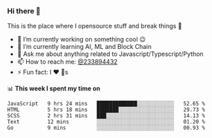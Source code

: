 ### Hi there 👋

<!--
**a233894432/a233894432** is a ✨ _special_ ✨ repository because its `README.md` (this file) appears on your GitHub profile.

Here are some ideas to get you started:

- 🔭 I’m currently working on ...
- 🌱 I’m currently learning ...
- 👯 I’m looking to collaborate on ...
- 🤔 I’m looking for help with ...
- 💬 Ask me about ...
- 📫 How to reach me: ...
- 😄 Pronouns: ...
- ⚡ Fun fact: ...
-->
 
 
This is the place where I opensource stuff and break things :rofl:

- 🔭 I’m currently working on something cool :wink:
- 🌱 I’m currently learning AI, ML and Block Chain
- 💬 Ask me about anything related to Javascript/Typescript/Python
- 📫 How to reach me: [@233894432](https://twitter.com/233894432)
- ⚡ Fun fact: I :heart: :dog:s

📊 **This week I spent my time on**
<!--START_SECTION:waka-->
```text
JavaScript   9 hrs 24 mins   █████████████░░░░░░░░░░░░   52.65 % 
HTML         5 hrs 18 mins   ███████░░░░░░░░░░░░░░░░░░   29.73 % 
SCSS         2 hrs 31 mins   ███░░░░░░░░░░░░░░░░░░░░░░   14.13 % 
Text         12 mins         ░░░░░░░░░░░░░░░░░░░░░░░░░   01.20 % 
Go           9 mins          ░░░░░░░░░░░░░░░░░░░░░░░░░   00.93 %
```
<!--END_SECTION:waka-->
